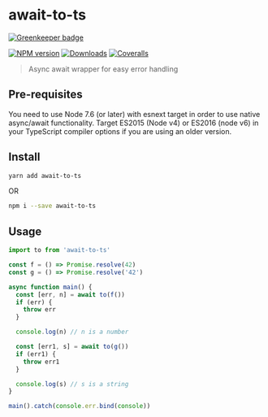 # await-to-ts

[![Greenkeeper badge](https://badges.greenkeeper.io/phra/await-to-ts.svg)](https://greenkeeper.io/)

[![NPM version][npm-image]][npm-url]
[![Downloads][download-badge]][npm-url]
[![Coveralls][coveralls-image]][coveralls-url]

> Async await wrapper for easy error handling

 ## Pre-requisites
You need to use Node 7.6 (or later) with esnext target in order to use native async/await functionality. Target ES2015 (Node v4) or ES2016 (node v6) in your TypeScript compiler options if you are using an older version.

## Install

```sh
yarn add await-to-ts
```

OR

```sh
npm i --save await-to-ts
```

## Usage

```js
import to from 'await-to-ts'

const f = () => Promise.resolve(42)
const g = () => Promise.resolve('42')

async function main() {
  const [err, n] = await to(f())
  if (err) {
    throw err
  }

  console.log(n) // n is a number

  const [err1, s] = await to(g())
  if (err1) {
    throw err1
  }

  console.log(s) // s is a string
}

main().catch(console.err.bind(console))
```

[npm-url]: https://npmjs.org/package/await-to-ts
[npm-image]: https://img.shields.io/npm/v/await-to-ts.svg?style=flat-square

[travis-url]: https://travis-ci.org/phra/await-to-ts
[travis-image]: https://img.shields.io/travis/phra/await-to-ts.svg?style=flat-square

[coveralls-url]: https://coveralls.io/r/phra/await-to-ts
[coveralls-image]: https://img.shields.io/coveralls/phra/await-to-ts.svg?style=flat-square

[depstat-url]: https://david-dm.org/phra/await-to-ts
[depstat-image]: https://david-dm.org/phra/await-to-ts.svg?style=flat-square

[download-badge]: https://img.shields.io/npm/dt/await-to-ts.svg?style=flat-square
